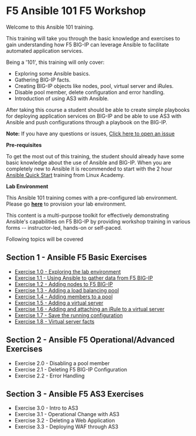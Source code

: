# F5 Ansible 101 F5 Workshop

Welcome to this Ansible 101 training.

This training will take you through the basic knowledge and exercises to
gain understanding how F5 BIG-IP can leverage Ansible to facilitate
automated application services.

Being a '101', this training will only cover:

-  Exploring some Ansible basics.
-  Gathering BIG-IP facts.
-  Creating BIG-IP objects like nodes, pool, virtual server and iRules.
-  Disable pool member, delete configuration and error handling.
-  Introduction of using AS3 with Ansible.

After taking this course a student should be able to create simple
playbooks for deploying application services on BIG-IP and be able to
use AS3 with Ansible and push configurations through a playbook on the
BIG-IP.

**Note:** 
If you have any questions or issues, [Click here to open an issue](https://github.com/f5devcentral/FAS-ansible-workshop-101/issues)

**Pre-requisites**

To get the most out of this training, the student should already have some basic knowledge about the use of Ansible and BIG-IP. When you are
completely new to Ansible it is recommended to start with the 2 hour [Ansible Quick Start](https://linuxacademy.com/cp/modules/view/id/288) training from Linux Academy.

**Lab Environment**

This Ansible 101 training comes with a pre-configured lab environment. Please go **[here](https://github.com/f5devcentral/FAS-provisioner)** to
provision your lab environment.

This content is a multi-purpose toolkit for effectively demonstrating Ansible's capabilities on F5 BIG-IP by providing workshop training in
various forms -- instructor-led, hands-on or self-paced.

Following topics will be covered

## Section 1 - Ansible F5 Basic Exercises

-  [Exercise 1.0 - Exploring the lab environment](https://github.com/gwolfis/FAS-ansible-workshop-101/tree/master/docs/1.0-explore.rst)
-  [Exercise 1.1 - Using Ansible to gather data from F5 BIG-IP](https://github.com/gwolfis/FAS-ansible-workshop-101/tree/master/docs/1.1.get-facts.rst)
-  [Exercise 1.2 - Adding nodes to F5 BIG-IP](https://github.com/gwolfis/FAS-ansible-workshop-101/tree/master/docs/1.2-add-node.rst)
-  [Exercise 1.3 - Adding a load balancing pool](https://github.com/gwolfis/FAS-ansible-workshop-101/tree/master/docs/1.3-add-pool.rst)
-  [Exercise 1.4 - Adding members to a pool](https://github.com/gwolfis/FAS-ansible-workshop-101/tree/master/docs/1.4-add-pool-members.rst)
-  [Exercise 1.5 - Adding a virtual server](https://github.com/gwolfis/FAS-ansible-workshop-101/tree/master/docs/1.5-add-virtual-server.rst)
-  [Exercise 1.6 - Adding and attaching an iRule to a virtual server](https://github.com/gwolfis/FAS-ansible-workshop-101/tree/master/docs/1.6-add-irules.rst)
-  [Exercise 1.7 - Save the running configuration](https://github.com/gwolfis/FAS-ansible-workshop-101/tree/master/docs/1.7-save-running-config.rst) 
-  [Exercise 1.8 - Virtual server facts](https://github.com/gwolfis/FAS-ansible-workshop-101/tree/master/docs/1.8-virtual-server-facts.rst)

## Section 2 - Ansible F5 Operational/Advanced Exercises

-  Exercise 2.0 - Disabling a pool member 
-  Exercise 2.1 - Deleting F5 BIG-IP Configuration
-  Exercise 2.2 - Error Handling 

## Section 3 - Ansible F5 AS3 Exercises

-  Exercise 3.0 - Intro to AS3
-  Exercise 3.1 - Operational Change with AS3 
-  Exercise 3.2 - Deleting a Web Application 
-  Exercise 3.3 - Deploying WAF through AS3
